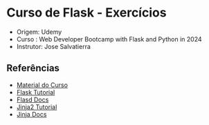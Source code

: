 # Curso de Flask - Exercícios

- Origem: Udemy
- Curso : Web Developer Bootcamp with Flask and Python in 2024
- Instrutor: Jose Salvatierra

## Referências

- [Material do Curso](https://python-web.teclado.com/)
- [Flask Tutorial](https://flask.palletsprojects.com/en/stable/tutorial/)
- [Flasd Docs](https://flask.palletsprojects.com/en/stable/)
- [Jinja2 Tutorial](https://ttl255.com/jinja2-tutorial-part-1-introduction-and-variable-substitution/)
- [Jinja Docs](https://jinja.palletsprojects.com/en/stable/)
